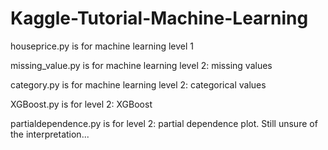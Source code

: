 # Kaggle-Tutorial-Machine-Learning
houseprice.py is for machine learning level 1

missing_value.py is for machine learning level 2: missing values

category.py is for machine learning level 2: categorical values

XGBoost.py is for level 2: XGBoost

partialdependence.py is for level 2: partial dependence plot. Still unsure of the interpretation...

